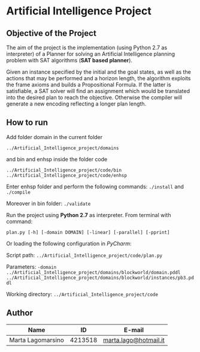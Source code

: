 # Artificial Intelligence Project
## Objective of the Project
The aim of the project is the implementation (using Python 2.7 as interpreter) of a Planner for solving an Artificial Intelligence planning problem with SAT algorithms (**SAT based planner**).

Given an instance specified by the initial and the goal states, as well as the actions that may be performed and a horizon length, the algorithm exploits the frame axioms and builds a Propositional Formula. If the latter is satisfiable, a SAT solver will find an assignment which would be translated into the desired plan to reach the objective. Otherwise the compiler will generate a new encoding reflecting a longer plan length.

## How to run
Add folder domain in the current folder
```
../Artificial_Intelligence_project/domains
```
and bin and enhsp inside the folder code
```
../Artificial_Intelligence_project/code/bin
../Artificial_Intelligence_project/code/enhsp
```
Enter enhsp folder and perform the following commands:
```./install``` and ```./compile```

Moreover in bin folder: ```./validate```

Run the project using **Python 2.7** as interpreter. 
From terminal with command:
```
plan.py [-h] [-domain DOMAIN] [-linear] [-parallel] [-pprint]
```
Or  loading the following configuration in *PyCharm*:

Script path: 
``` ../Artificial_Intelligence_project/code/plan.py ```

Parameters: 
``` -domain ../Artificial_Intelligence_project/domains/blockworld/domain.pddl ../Artificial_Intelligence_project/domains/blockworld/instances/pb3.pddl ```

Working directory: 
``` ../Artificial_Intelligence_project/code ```

## Author
| Name           | ID        | E-mail                                                         |
| ---------------- | -------------- | ---------------------------------------------------------------- |
| Marta Lagomarsino | 4213518 | marta.lago@hotmail.it |

